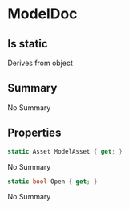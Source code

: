 # ModelDoc

## Is static
Derives from object

## Summary

No Summary
## Properties

```c#
static Asset ModelAsset { get; } 
```
No Summary
```c#
static bool Open { get; } 
```
No Summary
